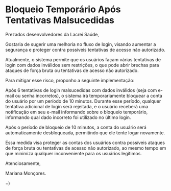 # Bloqueio Temporário Após Tentativas Malsucedidas

Prezados desenvolvedores da Lacrei Saúde,

Gostaria de sugerir uma melhoria no fluxo de login, visando aumentar a segurança e proteger contra possíveis tentativas de acesso não autorizado.

Atualmente, o sistema permite que os usuários façam várias tentativas de login com dados inválidos sem restrições, o que pode abrir brechas para ataques de força bruta ou tentativas de acesso não autorizado.

Para mitigar esse risco, proponho a seguinte implementação:

Após 6 tentativas de login malsucedidas com dados inválidos (seja com e-mail ou senha incorretos), o sistema irá temporariamente bloquear a conta do usuário por um período de 10 minutos. Durante esse período, qualquer tentativa adicional de login será rejeitada, e o usuário receberá uma notificação em seu e-mail informando sobre o bloqueio temporário, informando qual dado incorreto foi utilizado no último login.

Após o período de bloqueio de 10 minutos, a conta do usuário será automaticamente desbloqueada, permitindo que ele tente logar novamente.

Essa medida visa proteger as contas dos usuários contra possíveis ataques de força bruta ou tentativas de acesso não autorizado, ao mesmo tempo em que minimiza qualquer inconveniente para os usuários legítimos.

Atenciosamente,

Mariana Monçores.

=)